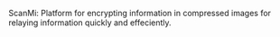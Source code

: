 
ScanMi: Platform for encrypting information in compressed images for relaying information quickly and effeciently. 
